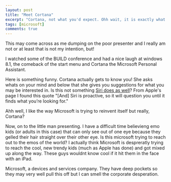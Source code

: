 ```yaml
---
layout: post
title: "Meet Cortana"
excerpt: "Cortana, not what you'd expect. Ohh wait, it is exactly what you'd expect."
tags: [microsoft]
comments: true
---
```


This may come across as me dumping on the poor presenter and I really am not or at least that is not my intention, but!

I watched some of the BUILD conference and had a nice laugh at windows 8.1, the comeback of the start menu and Cortana the Microsoft Personal Assistant.

Here is something funny. Cortana actually gets to know you! She asks whats on your mind and below that she gives you suggestions for what you may be interested in. Is this not something [Siri does as well](http://www.apple.com/ios/siri/)? From Apple's page I found this quote "[And] Siri is proactive, so it will question you until it finds what you’re looking for."

Ahh well, I like the way Microsoft is trying to reinvent itself but really, Cortana?

Now, on to the little man presenting. I have a difficult time believieng emo kids (or adults in this case) that can only see out of one eye because they gelled their hair straight over their other eye. Is this microsoft trying to reach out to the emos of the world? I actually think Microsoft is despreratly trying to reach the cool, new trendy kids (much as Apple has done) and got mixed up along the way. These guys wouldnt know cool if it hit them in the face with an iPad.

Microsoft, a devices and services company. They have deep pockets so they may very well pull this off but I can smell the corporate desperation.
